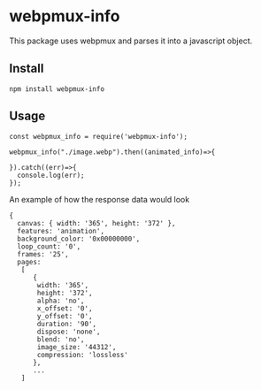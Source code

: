 # webpmux-info 
This package uses webpmux and parses it into a javascript object.

## Install

```
npm install webpmux-info
```

## Usage

```
const webpmux_info = require('webpmux-info');

webpmux_info("./image.webp").then((animated_info)=>{
	
}).catch((err)=>{
  console.log(err);
});
```
An example of how the response data would look

```
{ 
  canvas: { width: '365', height: '372' },
  features: 'animation',
  background_color: '0x00000000',
  loop_count: '0',
  frames: '25',
  pages:
   [ 
      {
       width: '365',
       height: '372',
       alpha: 'no',
       x_offset: '0',
       y_offset: '0',
       duration: '90',
       dispose: 'none',
       blend: 'no',
       image_size: '44312',
       compression: 'lossless' 
      },
      ...
   ]
```
